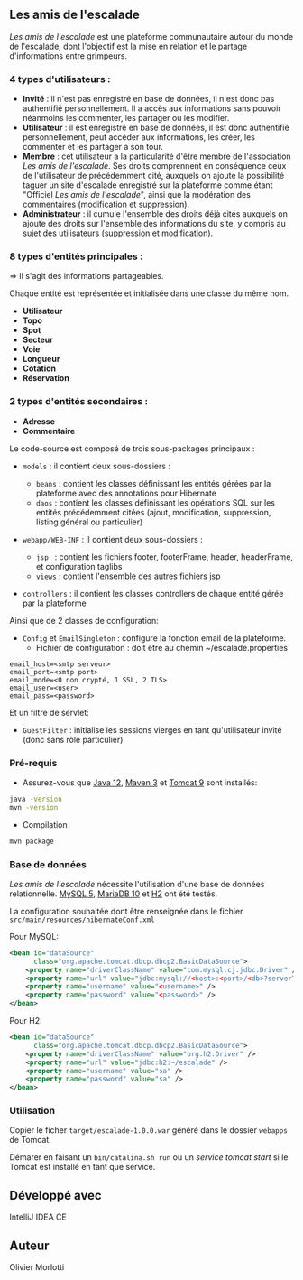 ## Les amis de l'escalade

*Les amis de l'escalade* est une plateforme communautaire autour du monde de l'escalade, dont l'objectif est la mise en relation et le partage d'informations entre grimpeurs.

### 4 types d'utilisateurs :

  - **Invité** : il n'est pas enregistré en base de données, il n'est donc pas authentifié personnellement.
  Il a accès aux informations sans pouvoir néanmoins les commenter, les partager ou les modifier.
  - **Utilisateur** : il est enregistré en base de données, il est donc authentifié personnellement, peut accéder aux informations, les créer, les commenter et les partager à son tour.
  - **Membre** : cet utilisateur a la particularité d'être membre de l'association *Les amis de l'escalade*. Ses droits comprennent en conséquence ceux de l'utilisateur de précédemment cité, auxquels on ajoute la possibilité taguer un site d'escalade enregistré sur la plateforme comme étant "Officiel *Les amis de l'escalade*", ainsi que la modération des commentaires (modification et suppression).
  - **Administrateur** : il cumule l'ensemble des droits déjà cités auxquels on ajoute des droits sur l'ensemble des informations du site, y compris au sujet des utilisateurs (suppression et modification).

### 8 types d'entités principales :

=> Il s'agit des informations partageables.

Chaque entité est représentée et initialisée dans une classe du même nom.

  - **Utilisateur**
  - **Topo**
  - **Spot**
  - **Secteur**
  - **Voie**
  - **Longueur**
  - **Cotation**
  - **Réservation**

### 2 types d'entités secondaires :

  - **Adresse**
  - **Commentaire**

Le code-source est composé de trois sous-packages principaux :

  - `models` : il contient deux sous-dossiers :
      - `beans` : contient les classes définissant les entités gérées par la plateforme avec des annotations pour Hibernate
      - `daos` : contient les classes définissant les opérations SQL sur les entités précédemment citées (ajout, modification, suppression, listing général ou particulier)

  - `webapp/WEB-INF` : il contient deux sous-dossiers :
      - `jsp ` : contient les fichiers footer, footerFrame, header, headerFrame, et configuration taglibs
      - `views` : contient l'ensemble des autres fichiers jsp

  - `controllers` : il contient les classes controllers de chaque entité gérée par la plateforme

Ainsi que de 2 classes de configuration:

  - `Config` et `EmailSingleton` : configure la fonction email de la plateforme.
      - Fichier de configuration : doit être au chemin ~/escalade.properties
```
email_host=<smtp serveur>
email_port=<smtp port>
email_mode=<0 non crypté, 1 SSL, 2 TLS>
email_user=<user>
email_pass=<password>
```

Et un filtre de servlet:
  - `GuestFilter` : initialise les sessions vierges en tant qu'utilisateur invité (donc sans rôle particulier)

### Pré-requis

  * Assurez-vous que [Java 12](https://www.oracle.com/fr/java/technologies/javase-downloads.html), [Maven 3](http://maven.apache.org/) et [Tomcat 9](https://tomcat.apache.org/download-90.cgi) sont installés:

```bash
java -version
mvn -version
```

 * Compilation

```bash
mvn package
```

### Base de données

*Les amis de l'escalade* nécessite l'utilisation d'une base de données relationnelle. [MySQL 5](https://www.mysql.com/), [MariaDB 10](https://mariadb.org/) et [H2](https://www.h2database.com/) ont été testés.

La configuration souhaitée dont être renseignée dans le fichier `src/main/resources/hibernateConf.xml`

Pour MySQL:

```xml
<bean id="dataSource"
      class="org.apache.tomcat.dbcp.dbcp2.BasicDataSource">
    <property name="driverClassName" value="com.mysql.cj.jdbc.Driver" />
    <property name="url" value="jdbc:mysql://<host>:<port>/<db>?serverTimezone=UTC&useSSL=false" />
    <property name="username" value="<username>" />
    <property name="password" value="<password>" />
</bean>
```

Pour H2:

```xml
<bean id="dataSource"
      class="org.apache.tomcat.dbcp.dbcp2.BasicDataSource">
    <property name="driverClassName" value="org.h2.Driver" />
    <property name="url" value="jdbc:h2:~/escalade" />
    <property name="username" value="sa" />
    <property name="password" value="sa" />
</bean>
```

### Utilisation

Copier le ficher `target/escalade-1.0.0.war` généré dans le dossier `webapps` de Tomcat.

Démarer en faisant un `bin/catalina.sh run` ou un *service tomcat start* si le Tomcat est installé en tant que service.

## Développé avec

IntelliJ IDEA CE

## Auteur

Olivier Morlotti
